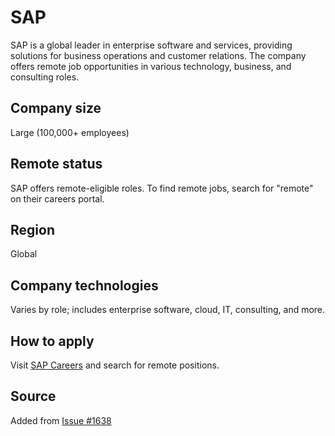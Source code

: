 # SAP

SAP is a global leader in enterprise software and services, providing solutions for business operations and customer relations. The company offers remote job opportunities in various technology, business, and consulting roles.

## Company size
Large (100,000+ employees)

## Remote status
SAP offers remote-eligible roles. To find remote jobs, search for "remote" on their careers portal.

## Region
Global

## Company technologies
Varies by role; includes enterprise software, cloud, IT, consulting, and more.

## How to apply
Visit [SAP Careers](https://jobs.sap.com) and search for remote positions.

## Source
Added from [Issue #1638](https://github.com/remoteintech/remote-jobs/issues/1638)
